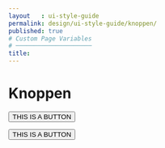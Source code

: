 ```yaml
---
layout   : ui-style-guide
permalink: design/ui-style-guide/knoppen/
published: true
# Custom Page Variables
# ─────────────────────
title:
---
```


<div class="container">
<h1>Knoppen</h1>

<div class="row">
<div class="col-12 background">

<button class="col-5">THIS IS A BUTTON</button>
</div>
</div>

<div class="row">
<div class="col-12">
<button class="button1 col-5">THIS IS A BUTTON</button>

</div>